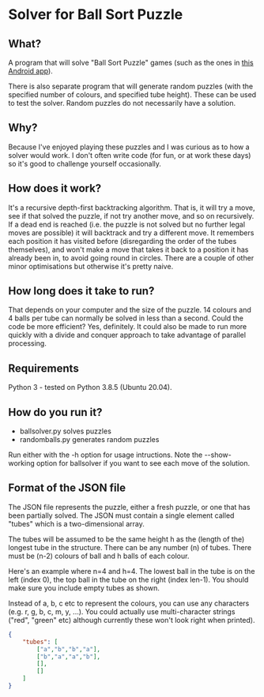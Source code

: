 # Solver for Ball Sort Puzzle

## What?

A program that will solve "Ball Sort Puzzle" games (such as the ones in [this Android app](https://play.google.com/store/apps/details?id=com.spicags.ballsort&hl=en_GB&gl=US)).

There is also separate program that will generate random puzzles (with the specified number of colours, and specified tube height).
These can be used to test the solver. Random puzzles do not necessarily have a solution.

## Why?

Because I've enjoyed playing these puzzles and I was curious as to how a solver would work.
I don't often write code (for fun, or at work these days) so it's good to challenge yourself occasionally.

## How does it work?

It's a recursive depth-first backtracking algorithm.
That is, it will try a move, see if that solved the puzzle, if not try another move, and so on recursively.
If a dead end is reached (i.e. the puzzle is not solved but no further legal moves are possible) it will backtrack and try a different move.
It remembers each position it has visited before (disregarding the order of the tubes themselves),
and won't make a move that takes it back to a position it has already been in, to avoid going round in circles.
There are a couple of other minor optimisations but otherwise it's pretty naive.

## How long does it take to run?

That depends on your computer and the size of the puzzle. 14 colours and 4 balls per tube can normally be solved in less than a second.
Could the code be more efficient? Yes, definitely.
It could also be made to run more quickly with a divide and conquer approach to take advantage of parallel processing.

## Requirements

Python 3 - tested on Python 3.8.5 (Ubuntu 20.04).

## How do you run it?

* ballsolver.py solves puzzles
* randomballs.py generates random puzzles

Run either with the -h option for usage intructions. Note the --show-working option for ballsolver if you want to see each move of the solution.

## Format of the JSON file

The JSON file represents the puzzle, either a fresh puzzle, or one that has been partially solved. The JSON must contain a single element called "tubes" which is a two-dimensional array.

The tubes will be assumed to be the same height h as the (length of the) longest tube in the structure.
There can be any number (n) of tubes.
There must be (n-2) colours of ball and h balls of each colour.

Here's an example where n=4 and h=4. The lowest ball in the tube is on the left (index 0), the top ball in the tube on the right (index len-1).
You should make sure you include empty tubes as shown.

Instead of a, b, c etc to represent the colours, you can use any characters (e.g. r, g, b, c, m, y, ...). You could actually use multi-character strings ("red", "green" etc) although currently these won't look right when printed).

```json
{
    "tubes": [
        ["a","b","b","a"],
        ["b","a","a","b"],
        [],
        []
    ]
}
```
